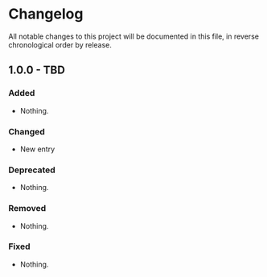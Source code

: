 # Changelog

All notable changes to this project will be documented in this file, in reverse chronological order by release.

## 1.0.0 - TBD

### Added

- Nothing.

### Changed

- New entry

### Deprecated

- Nothing.

### Removed

- Nothing.

### Fixed

- Nothing.
